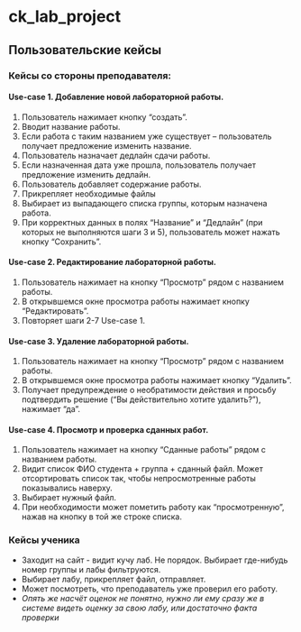 # ck_lab_project
## Пользовательские кейсы
### Кейсы со стороны преподавателя:
#### Use-case 1. Добавление новой лабораторной работы.
1.	Пользователь нажимает кнопку “создать”.
2.	Вводит название работы. 
3.	Если работа с таким названием уже существует – пользователь получает предложение изменить название.
4.	Пользователь назначает дедлайн сдачи работы.
5.	Если назначенная дата уже прошла, пользователь получает предложение изменить дедлайн.
6.	Пользователь добавляет содержание работы.
7.	Прикрепляет необходимые файлы
8.	Выбирает из выпадающего списка группы, которым назначена работа.
9.	При корректных данных в полях “Название” и “Дедлайн” (при которых не выполняются шаги 3 и 5), пользователь может нажать кнопку “Сохранить”.
#### Use-case 2. Редактирование лабораторной работы.
1.	Пользователь нажимает на кнопку “Просмотр” рядом с названием работы.
2.	В открывшемся окне просмотра работы нажимает кнопку “Редактировать”.
3.	Повторяет шаги 2-7 Use-case 1.
#### Use-case 3. Удаление лабораторной работы.
1.	Пользователь нажимает на кнопку “Просмотр” рядом с названием работы.
2.	В открывшемся окне просмотра работы нажимает кнопку “Удалить”.
3.	Получает предупреждение о необратимости действия и просьбу подтвердить решение (“Вы действительно хотите удалить?”), нажимает “да”.
#### Use-case 4. Просмотр и проверка сданных работ.
1.	Пользователь нажимает на кнопку “Сданные работы” рядом с названием работы.
2.	Видит список ФИО студента + группа + сданный файл. Может отсортировать список так, чтобы непросмотренные работы показывались наверху.
3.	Выбирает нужный файл.
4.	При необходимости может пометить работу как “просмотренную”, нажав на кнопку в той же строке списка.

### Кейсы ученика
* Заходит на сайт - видит кучу лаб. Не порядок. Выбирает где-нибудь номер группы и лабы фильтруются.
* Выбирает лабу, прикрепляет файл, отправляет.
* Может посмотреть, что преподаватель уже проверил его работу.
* *Опять же насчёт оценок не понятно, нужно ли ему сразу же в системе видеть оценку за свою лабу, или достаточно факта проверки*

